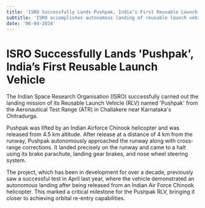 ```yaml
---
title: 'ISRO Successfully Lands Pushpak, India’s First Reusable Launch Vehicle'
subtitle: 'ISRO accomplishes autonomous landing of reusable launch vehicle.'
date: '06-04-2024'
---
```


# ISRO Successfully Lands 'Pushpak', India’s First Reusable Launch Vehicle

The Indian Space Research Organisation (ISRO) successfully carried out the landing mission of its Reusable Launch Vehicle (RLV) named 'Pushpak' from the Aeronautical Test Range (ATR) in Challakere near Karnataka's Chitradurga.

Pushpak was lifted by an Indian Airforce Chinook helicopter and was released from 4.5 km altitude. After release at a distance of 4 km from the runway, Pushpak autonomously approached the runway along with cross-range corrections. It landed precisely on the runway and came to a halt using its brake parachute, landing gear brakes, and nose wheel steering system.

The project, which has been in development for over a decade, previously saw a successful test in April last year, where the vehicle demonstrated an autonomous landing after being released from an Indian Air Force Chinook helicopter. This marked a critical milestone for the Pushpak RLV, bringing it closer to achieving orbital re-entry capabilities.
